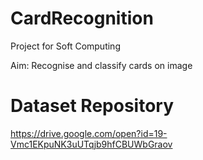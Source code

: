 # CardRecognition

Project for Soft Computing

Aim: Recognise and classify cards on image

# Dataset Repository
https://drive.google.com/open?id=19-Vmc1EKpuNK3uUTqjb9hfCBUWbGraov

